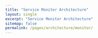 ```yaml
---
title: "Service Monitor Architecture"
layout: single
excerpt: "Service Monitor Architecture"
sitemap: false
permalink: /pages/architecture/monitor/
---
```

